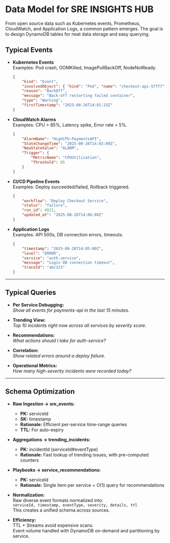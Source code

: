 # Data Model for SRE INSIGHTS HUB


From open source data such as Kubernetes events, Prometheus, CloudWatch, and Application Logs, a common pattern emerges. The goal is to design DynamoDB tables for neat data storage and easy querying.

## Typical Events

- **Kubernetes Events**  
    Examples: Pod crash, OOMKilled, ImagePullBackOff, NodeNotReady.  
    ```json
    {
        "kind": "Event",
        "involvedObject": { "kind": "Pod", "name": "checkout-api-57ff7" },
        "reason": "BackOff",
        "message": "Back-off restarting failed container",
        "type": "Warning",
        "firstTimestamp": "2025-08-26T14:01:23Z"
    }
    ```

- **CloudWatch Alarms**  
    Examples: CPU > 85%, Latency spike, Error rate > 5%.  
    ```json
    {
        "AlarmName": "HighCPU-PaymentsAPI",
        "StateChangeTime": "2025-08-26T14:03:00Z",
        "NewStateValue": "ALARM",
        "Trigger": {
            "MetricName": "CPUUtilization",
            "Threshold": 85
        }
    }
    ```

- **CI/CD Pipeline Events**  
    Examples: Deploy succeeded/failed, Rollback triggered.  
    ```json
    {
        "workflow": "Deploy Checkout Service",
        "status": "failure",
        "run_id": 4821,
        "updated_at": "2025-08-26T14:06:00Z"
    }
    ```

- **Application Logs**  
    Examples: API 500s, DB connection errors, timeouts.  
    ```json
    {
        "timestamp": "2025-08-26T14:05:00Z",
        "level": "ERROR",
        "service": "auth-service",
        "message": "Login DB connection timeout",
        "traceId": "abc123"
    }
    ```

---

## Typical Queries

- **Per Service Debugging:**  
    _Show all events for payments-api in the last 15 minutes._

- **Trending View:**  
    _Top 10 incidents right now across all services by severity score._

- **Recommendations:**  
    _What actions should I take for auth-service?_

- **Correlation:**  
    _Show related errors around a deploy failure._

- **Operational Metrics:**  
    _How many high-severity incidents were recorded today?_

---

## Schema Optimization

- **Raw Ingestion → sre_events:**  
    - **PK:** serviceId  
    - **SK:** timestamp  
    - **Rationale:** Efficient per-service time-range queries  
    - **TTL:** For auto-expiry

- **Aggregations → trending_incidents:**  
    - **PK:** incidentId (serviceId#eventType)  
    - **Rationale:** Fast lookup of trending issues, with pre-computed counters

- **Playbooks → service_recommendations:**  
    - **PK:** serviceId  
    - **Rationale:** Single item per service = O(1) query for recommendations

- **Normalization:**  
    Raw diverse event formats normalized into:  
    `serviceId, timestamp, eventType, severity, details, ttl`  
    This creates a unified schema across sources.

- **Efficiency:**  
    TTL + Streams avoid expensive scans.  
    Event volume handled with DynamoDB on-demand and partitioning by service.

